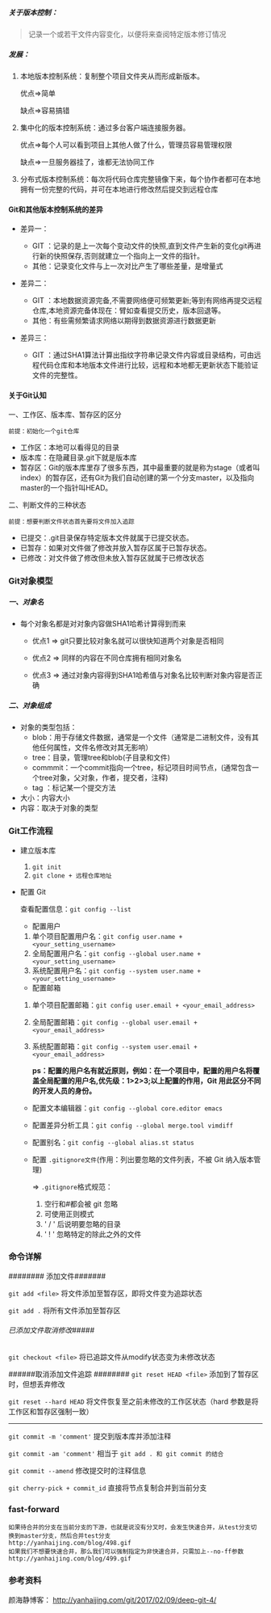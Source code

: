 ##### 关于版本控制：
>    记录一个或若干文件内容变化，以便将来查阅特定版本修订情况

##### 发展：
1. 本地版本控制系统：复制整个项目文件夹从而形成新版本。


    优点=>简单

    缺点=>容易搞错
    
2. 集中化的版本控制系统：通过多台客户端连接服务器。


    优点=>每个人可以看到项目上其他人做了什么，管理员容易管理权限

    缺点=>一旦服务器挂了，谁都无法协同工作

3. 分布式版本控制系统：每次将代码仓库完整镜像下来，每个协作者都可在本地拥有一份完整的代码，并可在本地进行修改然后提交到远程仓库


#### Git和其他版本控制系统的差异

- 差异一：
    - GIT ：记录的是上一次每个变动文件的快照,直到文件产生新的变化git再进行新的快照保存,否则就建立一个指向上一文件的指针。
    - 其他：记录变化文件与上一次对比产生了哪些差量，是增量式


- 差异二：
    - GIT ：本地数据资源完备,不需要网络便可频繁更新;等到有网络再提交远程仓库,本地资源完备体现在：臂如查看提交历史，版本回退等。
    - 其他：有些需频繁请求网络以期得到数据资源进行数据更新


- 差异三：
    - GIT ：通过SHA1算法计算出指纹字符串记录文件内容或目录结构，可由远程代码仓库和本地版本文件进行比较，远程和本地都无更新状态下能验证文件的完整性。


#### 关于Git认知





一、工作区、版本库、暂存区的区分

	前提：初始化一个git仓库

-  工作区：本地可以看得见的目录
-  版本库：在隐藏目录.git下就是版本库
-  暂存区：Git的版本库里存了很多东西，其中最重要的就是称为stage（或者叫index）的暂存区，还有Git为我们自动创建的第一个分支master，以及指向master的一个指针叫HEAD。

二、判断文件的三种状态

	前提：想要判断文件状态首先要将文件加入追踪
  
- 已提交：.git目录保存特定版本文件就属于已提交状态。
- 已暂存：如果对文件做了修改并放入暂存区属于已暂存状态。
- 已修改：对文件做了修改但未放入暂存区就属于已修改状态

### Git对象模型

##### 一、对象名

- 每个对象名都是对对象内容做SHA1哈希计算得到而来

	- 优点1 => git只要比较对象名就可以很快知道两个对象是否相同
	
	- 优点2 => 同样的内容在不同仓库拥有相同对象名
	
	- 优点3 => 通过对象内容得到SHA1哈希值与对象名比较判断对象内容是否正确

##### 二、对象组成

- 对象的类型包括：
	- blob：用于存储文件数据，通常是一个文件（通常是二进制文件，没有其他任何属性，文件名修改对其无影响）
	- tree：目录，管理tree和blob(子目录和文件)
	- commmit：一个commit指向一个tree，标记项目时间节点，(通常包含一个tree对象，父对象，作者，提交者，注释)
	- tag ：标记某一个提交方法
- 大小：内容大小
- 内容：取决于对象的类型



### Git工作流程

- 建立版本库
	1. `git init`
	2. `git clone + 远程仓库地址`
- 配置 Git
	
	查看配置信息：`git config --list`
	- 配置用户
	 1. 单个项目配置用户名：`git config user.name + <your_setting_username>`
	 2. 全局配置用户名：`git config --global user.name + <your_setting_username>`
	 3. 系统配置用户名：`git config --system user.name + <your_setting_username>`
	- 配置邮箱
	 1. 单个项目配置邮箱：`git config user.email + <your_email_address>`
	 2. 全局配置邮箱：`git config --global user.email + <your_email_address>`
	 3. 系统配置邮箱：`git config --system user.email + <your_email_address>`


		**ps：配置的用户名有就近原则，例如：在一个项目中，配置的用户名将覆盖全局配置的用户名,优先级：1>2>3;以上配置的作用，Git 用此区分不同的开发人员的身份。**

	- 配置文本编辑器：`git config --global core.editor emacs`
	- 配置差异分析工具：`git config --global merge.tool vimdiff`
	- 配置别名：`git config --global alias.st status`

	- 配置 `.gitignore文件`(作用：列出要忽略的文件列表，不被 Git 纳入版本管理)
	
		=> `.gitignore`格式规范：
		1. 空行和#都会被 git 忽略
		2. 可使用正则模式
		3. ' / ' 后说明要忽略的目录
		4. ' ! ' 忽略特定的除此之外的文件


###  命令详解

######## 添加文件#######

`git add <file>` 将文件添加至暂存区，即将文件变为追踪状态

`git add .` 将所有文件添加至暂存区


###### 已添加文件取消修改#####
`git checkout <file>` 将已追踪文件从modify状态变为未修改状态

######取消添加文件追踪 ########
`git reset HEAD <file>` 添加到了暂存区时，但想丢弃修改

`git reset --hard HEAD` 将文件恢复至之前未修改的工作区状态（hard 参数是将工作区和暂存区强制一致）


----------


`git commit -m 'comment'` 提交到版本库并添加注释

`git commit -am 'comment'` 相当于 `git add . 和 git commit 的结合 `

`git commit --amend` 修改提交时的注释信息


`git cherry-pick + commit_id` 直接将节点复制合并到当前分支


### fast-forward ###
	如果待合并的分支在当前分支的下游，也就是说没有分叉时，会发生快速合并，从test分支切换到master分支，然后合并test分支
	http://yanhaijing.com/blog/498.gif
	如果我们不想要快速合并，那么我们可以强制指定为非快速合并，只需加上--no-ff参数
	http://yanhaijing.com/blog/499.gif
	

### 参考资料 ###
颜海静博客： http://yanhaijing.com/git/2017/02/09/deep-git-4/


